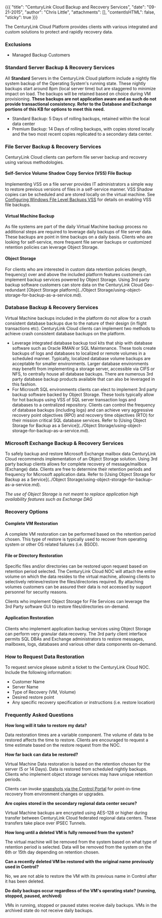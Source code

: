 {{{
  "title": "CenturyLink Cloud Backup and Recovery Services",
  "date": "09-21-2015",
  "author": "Chris Little",
  "attachments": [],
  "contentIsHTML": false,
  "sticky": true
}}}

The CenturyLink Cloud Platform provides clients with various integrated and custom solutions to protect and rapidly recovery data.

### Exclusions
* Managed Backup Customers

### Standard Server Backup &amp; Recovery Services
All **Standard** Servers in the CenturyLink Cloud platform include a nightly file system backup of the Operating System's running state. These nightly backups start around 8pm (local server time) but are staggered to minimize impact on load. The backups will be retained based on choice during VM provisioning. **These backups are not application aware and as such do not provide transactional consistency. Refer to the Database and Exchange portions of this KB for options to meet this need.**

* Standard Backup: 5 Days of rolling backups, retained within the local data center
* Premium Backup: 14 Days of rolling backups, with copies stored locally and the two most recent copies replicated to a secondary data center.

### File Server Backup &amp; Recovery Services

CenturyLink Cloud clients can perform file server backup and recovery using various methodologies.

#### Self-Service Volume Shadow Copy Service (VSS) File Backup

Implementing VSS on a file server provides IT administrators a simple way to restore previous versions of files in a self-service manner. VSS Shadow copies can be scheduled and are stored locally on the virtual machine. See [Configuring Windows File Level Backups VSS](../Servers/configuring-windows-file-level-backup-vss.md) for details on enabling VSS file backups.

#### Virtual Machine Backup

As file systems are part of the daily Virtual Machine backup process no additional steps are required to leverage daily backups of file server data. These backups are point in time backups on a daily basis. Clients who are looking for self-service, more frequent file server backups or customized retention policies can leverage Object Storage.

#### Object Storage

For clients who are interested in custom data retention policies (length, frequency) over and above the included platform features customers can implement backup services powered by Object Storage. Using 3rd party backup software customers can store data on the CenturyLink Cloud Geo-redundant [Object Storage platform](../Object Storage/using-object-storage-for-backup-as-a-service.md).

### Database Backup &amp; Recovery Services

Virtual Machine backups included in the platform do not allow for a crash consistent database backups due to the nature of their design (in flight transactions etc). CenturyLink Cloud clients can implement two methods to achieve crash consistent database backups on the platform.

* Leverage integrated database backup tool kits that ship with database software such as Oracle RMAN or SQL Maintenance. These tools create backups of logs and databases to localized or remote volumes in a scheduled manner. Typically, localized database volume backups are acceptable for smaller environments. Larger database environments may benefit from implementing a storage server, accessible via CIFS or NFS, to centrally house all database backups. There are numerous 3rd party database backup products available that can also be leveraged in this fashion.
* For Microsoft SQL environments clients can elect to implement 3rd party backup software backed by Object Storage. These tools typically allow for hot backups using VSS of SQL server transaction logs and databases to a centralized repository. Clients can control the frequency of database backups (including logs) and can achieve very aggressive recovery point objectives (RPO) and recovery time objectives (RTO) for their mission critical SQL database services. Refer to [Using Object Storage for Backup as a Service](../Object Storage/using-object-storage-for-backup-as-a-service.md).

### Microsoft Exchange Backup &amp; Recovery Services

To safely backup and restore Microsoft Exchange mailbox data CenturyLink Cloud recommends implementation of an Object Storage solution. Using 3rd party backup clients allows for complete recovery of message/mailbox (Exchange) data. Clients are free to determine their retention periods and frequency for Microsoft application data. Refer to [Using Object Storage for Backup as a Service](../Object Storage/using-object-storage-for-backup-as-a-service.md).

*The use of Object Storage is not meant to replace application high availability features such as Exchange DAG*

### Recovery Options

#### Complete VM Restoration

A complete VM restoration can be performed based on the retention period chosen. This type of restore is typically used to recover from operating system or other OS related failures (i.e. BSOD).

#### File or Directory Restoration

Specific files and/or directories can be restored upon request based on retention period selected. The CenturyLink Cloud NOC will attach the entire volume on which the data resides to the virtual machine, allowing clients to selectively retrieve/restore the files/directories required. By attaching volumes customers can be assured their data is not accessed by support personnel for security reasons.

Clients who implement Object Storage for File Services can leverage the 3rd Party software GUI to restore files/directories on-demand.

#### Application Restoration
Clients who implement application backup services using Object Storage can perform very granular data recovery. The 3rd party client interface permits SQL DBAs and Exchange administrators to restore messages, mailboxes, logs, databases and various other data components on-demand.

### How to Request Data Restoration

To request service please submit a ticket to the CenturyLink Cloud NOC. Include the following information:

  * Customer Name
  * Server Name
  * Type of Recovery (VM, Volume)
  * Desired restore point
  * Any specific recovery specification or instructions (i.e. restore location)

### Frequently Asked Questions

**How long will it take to restore my data?**

Data restoration times are a variable component. The volume of data to be restored affects the time to restore. Clients are encouraged to request a time estimate based on the restore request from the NOC.

**How far back can data be restored?**

Virtual Machine Data restoration is based on the retention chosen for the server (5 or 14 Days). Data is restored from scheduled nightly backups. Clients who implement object storage services may have unique retention periods.

Clients can invoke [snapshots via the Control Portal](../Servers/creating-and-managing-server-snapshots.md) for point-in-time recovery from environment changes or upgrades.

**Are copies stored in the secondary regional data center secure?**

Virtual Machine backups are encrypted using AES-128 or higher during transfer between CenturyLink Cloud federated regional data centers. These transfers take place over IPSEC Tunnels.

**How long until a deleted VM is fully removed from the system?**

The virtual machine will be removed from the system based on what type of retention period is selected. Data will be removed from the system on the 6th or 15th day depending on retention chosen.

**Can a recently deleted VM be restored with the original name previously used in Control?**

No, we are not able to restore the VM with its previous name in Control after it has been deleted.

**Do daily backups occur regardless of the VM's operating state?  (running, stopped, paused, archived)**

VMs in running, stopped or paused states receive daily backups. VMs in the archived state do not receive daily backups.
